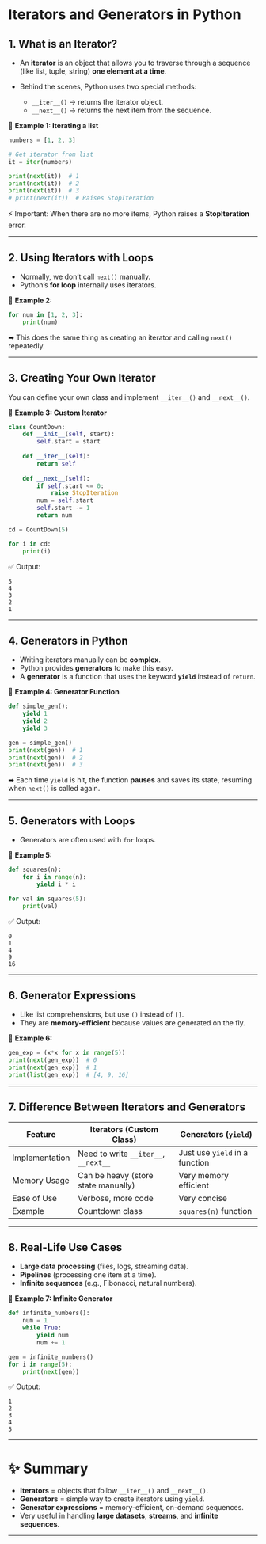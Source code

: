 # Iterators and Generators in Python


## 1. What is an Iterator?

* An **iterator** is an object that allows you to traverse through a sequence (like list, tuple, string) **one element at a time**.
* Behind the scenes, Python uses two special methods:

  * `__iter__()` → returns the iterator object.
  * `__next__()` → returns the next item from the sequence.

📌 **Example 1: Iterating a list**

```python
numbers = [1, 2, 3]

# Get iterator from list
it = iter(numbers)

print(next(it))  # 1
print(next(it))  # 2
print(next(it))  # 3
# print(next(it))  # Raises StopIteration
```

⚡ Important:
When there are no more items, Python raises a **StopIteration** error.

---

## 2. Using Iterators with Loops

* Normally, we don’t call `next()` manually.
* Python’s **for loop** internally uses iterators.

📌 **Example 2:**

```python
for num in [1, 2, 3]:
    print(num)
```

➡ This does the same thing as creating an iterator and calling `next()` repeatedly.

---

## 3. Creating Your Own Iterator

You can define your own class and implement `__iter__()` and `__next__()`.

📌 **Example 3: Custom Iterator**

```python
class CountDown:
    def __init__(self, start):
        self.start = start
    
    def __iter__(self):
        return self
    
    def __next__(self):
        if self.start <= 0:
            raise StopIteration
        num = self.start
        self.start -= 1
        return num

cd = CountDown(5)

for i in cd:
    print(i)
```

✅ Output:

```
5
4
3
2
1
```

---

## 4. Generators in Python

* Writing iterators manually can be **complex**.
* Python provides **generators** to make this easy.
* A **generator** is a function that uses the keyword **`yield`** instead of `return`.

📌 **Example 4: Generator Function**

```python
def simple_gen():
    yield 1
    yield 2
    yield 3

gen = simple_gen()
print(next(gen))  # 1
print(next(gen))  # 2
print(next(gen))  # 3
```

➡ Each time `yield` is hit, the function **pauses** and saves its state, resuming when `next()` is called again.

---

## 5. Generators with Loops

* Generators are often used with `for` loops.

📌 **Example 5:**

```python
def squares(n):
    for i in range(n):
        yield i * i

for val in squares(5):
    print(val)
```

✅ Output:

```
0
1
4
9
16
```

---

## 6. Generator Expressions

* Like list comprehensions, but use `()` instead of `[]`.
* They are **memory-efficient** because values are generated on the fly.

📌 **Example 6:**

```python
gen_exp = (x*x for x in range(5))
print(next(gen_exp))  # 0
print(next(gen_exp))  # 1
print(list(gen_exp))  # [4, 9, 16]
```

---

## 7. Difference Between Iterators and Generators

| Feature        | Iterators (Custom Class)             | Generators (`yield`)           |
| -------------- | ------------------------------------ | ------------------------------ |
| Implementation | Need to write `__iter__`, `__next__` | Just use `yield` in a function |
| Memory Usage   | Can be heavy (store state manually)  | Very memory efficient          |
| Ease of Use    | Verbose, more code                   | Very concise                   |
| Example        | Countdown class                      | `squares(n)` function          |

---

## 8. Real-Life Use Cases

* **Large data processing** (files, logs, streaming data).
* **Pipelines** (processing one item at a time).
* **Infinite sequences** (e.g., Fibonacci, natural numbers).

📌 **Example 7: Infinite Generator**

```python
def infinite_numbers():
    num = 1
    while True:
        yield num
        num += 1

gen = infinite_numbers()
for i in range(5):
    print(next(gen))
```

✅ Output:

```
1
2
3
4
5
```

---

# ✨ Summary

* **Iterators** = objects that follow `__iter__()` and `__next__()`.
* **Generators** = simple way to create iterators using `yield`.
* **Generator expressions** = memory-efficient, on-demand sequences.
* Very useful in handling **large datasets**, **streams**, and **infinite sequences**.

---
